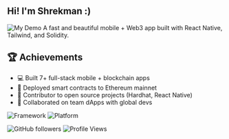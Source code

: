 ## Hi! I'm Shrekman :)
![My Demo](https://media.giphy.com/media/3o7aD2saalBwwftBIY/giphy.gif)
A fast and beautiful mobile + Web3 app built with React Native, Tailwind, and Solidity.



## 🏆 Achievements
- 💻 Built 7+ full-stack mobile + blockchain apps
- 🔐 Deployed smart contracts to Ethereum mainnet
- 🧠 Contributor to open source projects (Hardhat, React Native)
- 👥 Collaborated on team dApps with global devs


![Framework](https://img.shields.io/badge/Built%20With-React%20Native-blue)
![Platform](https://img.shields.io/badge/Platform-Android%20%7C%20iOS-green)

![GitHub followers](https://img.shields.io/github/followers/shrek0430?style=social)
![Profile Views](https://komarev.com/ghpvc/?username=shrek0430&color=blue)
